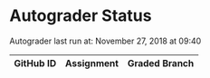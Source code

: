 # Autograder Status
Autograder last run at: November 27, 2018 at 09:40

| GitHub ID | Assignment | Graded Branch |
|-----------|------------|---------------|
